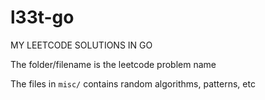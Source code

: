 # l33t-go
MY LEETCODE SOLUTIONS IN GO

The folder/filename is the leetcode problem name

The files in `misc/` contains random algorithms, patterns, etc
